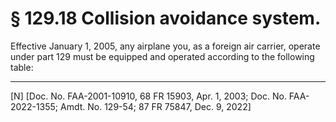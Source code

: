 # § 129.18   Collision avoidance system.

Effective January 1, 2005, any airplane you, as a foreign air carrier, operate under part 129 must be equipped and operated according to the following table: 



---

[N] [Doc. No. FAA-2001-10910, 68 FR 15903, Apr. 1, 2003; Doc. No. FAA-2022-1355; Amdt. No. 129-54; 87 FR 75847, Dec. 9, 2022]




